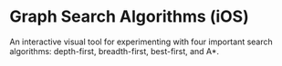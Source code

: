 # Graph Search Algorithms (iOS)

An interactive visual tool for experimenting with four important search algorithms: depth-first, breadth-first, best-first, and A*.
